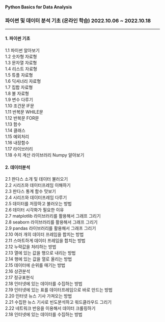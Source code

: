 #### Python Basics for Data Analysis
### 파이썬 및 데이터 분석 기초 (온라인 학습) 2022.10.06 ~ 2022.10.18
---
#### 1. 파이썬 기초</br>
1.1 파이썬 알아보기</br>
1.2 숫자형 자료형</br>
1.3 문자열 자료형</br>
1.4 리스트 자료형</br>
1.5 튜플 자료형</br>
1.6 딕셔너리 자료형</br>
1.7 집합 자료형</br>
1.8 불 자료형</br>
1.9 변수 다루기</br>
1.10 조건문 IF문</br>
1.11 반복문 WHILE문</br>
1.12 반복문 FOR문</br>
1.13 함수</br>
1.14 클래스</br>
1.15 예외처리</br>
1.16 내장함수</br>
1.17 라이브러리</br>
1.18 수치 계산 라이브러리 Numpy 알아보기</br>

#### 2. 데이터분석</br>
2.1 판다스 소개 및 데이터 불러오기</br>
2.2 시리즈와 데이터프레임 이해하기</br>
2.3 판다스 통계 함수 맛보기</br>
2.4 시리즈와 데이터프레임 다루기</br>
2.5 데이터를 저장하고 불러오는 방법</br>
2.6 데이터 시각화가 필요한 이유</br>
2.7 matplotlib 라이브러리를 활용해서 그래프 그리기</br>
2.8 seaborn 라이브러리를 활용해서 그래프 그리기</br>
2.9 pandas 라이브러리를 활용해서 그래프 그리기</br>
2.10 여러 개의 데이터 프레임을 합치는 방법</br>
2.11 스마트하게 데이터 프레임을 합치는 방법</br>
2.12 누락값을 처리하는 방법</br>
2.13 열에 있는 값을 행으로 내리는 방법</br>
2.14 행에 있는 값을 열로 올리는 방법</br>
2.15 데이터에 순위를 매기는 방법</br>
2.16 상관분석</br>
2.17 정규표현식</br>
2.18 인터넷에 있는 데이터를 수집하는 방법</br>
2.19 인터넷에 있는 표를 데이터프레임으로 바로 만드는 방법</br>
2.20 인터넷 뉴스 기사 가져오는 방법</br>
2.21 수집한 뉴스 기사로 빈도분석하고 워드클라우드 그리기</br>
2.22 네트워크 반응을 이용해서 데이터 크롤링하기</br>
2.18 인터넷에 있는 데이터를 수집하는 방법</br>

